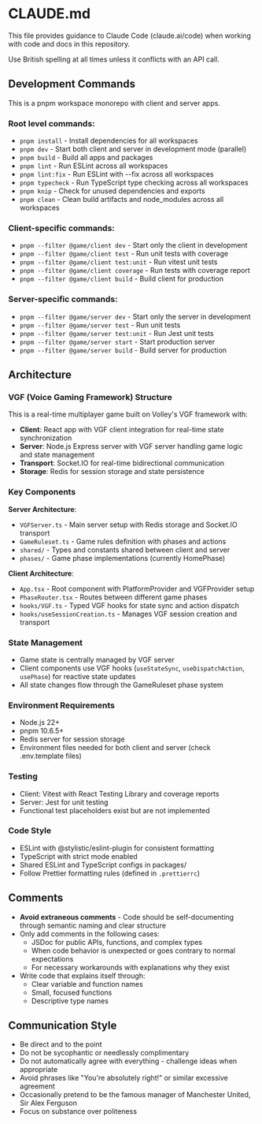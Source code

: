 # CLAUDE.md

This file provides guidance to Claude Code (claude.ai/code) when working with code and docs in this repository.

Use British spelling at all times unless it conflicts with an API call.

## Development Commands

This is a pnpm workspace monorepo with client and server apps.

### Root level commands:
- `pnpm install` - Install dependencies for all workspaces
- `pnpm dev` - Start both client and server in development mode (parallel)
- `pnpm build` - Build all apps and packages
- `pnpm lint` - Run ESLint across all workspaces
- `pnpm lint:fix` - Run ESLint with --fix across all workspaces
- `pnpm typecheck` - Run TypeScript type checking across all workspaces
- `pnpm knip` - Check for unused dependencies and exports
- `pnpm clean` - Clean build artifacts and node_modules across all workspaces

### Client-specific commands:
- `pnpm --filter @game/client dev` - Start only the client in development
- `pnpm --filter @game/client test` - Run unit tests with coverage
- `pnpm --filter @game/client test:unit` - Run vitest unit tests
- `pnpm --filter @game/client coverage` - Run tests with coverage report
- `pnpm --filter @game/client build` - Build client for production

### Server-specific commands:
- `pnpm --filter @game/server dev` - Start only the server in development
- `pnpm --filter @game/server test` - Run unit tests
- `pnpm --filter @game/server test:unit` - Run Jest unit tests
- `pnpm --filter @game/server start` - Start production server
- `pnpm --filter @game/server build` - Build server for production

## Architecture

### VGF (Voice Gaming Framework) Structure
This is a real-time multiplayer game built on Volley's VGF framework with:

- **Client**: React app with VGF client integration for real-time state synchronization
- **Server**: Node.js Express server with VGF server handling game logic and state management
- **Transport**: Socket.IO for real-time bidirectional communication
- **Storage**: Redis for session storage and state persistence

### Key Components

**Server Architecture**:
- `VGFServer.ts` - Main server setup with Redis storage and Socket.IO transport
- `GameRuleset.ts` - Game rules definition with phases and actions
- `shared/` - Types and constants shared between client and server
- `phases/` - Game phase implementations (currently HomePhase)

**Client Architecture**:
- `App.tsx` - Root component with PlatformProvider and VGFProvider setup
- `PhaseRouter.tsx` - Routes between different game phases
- `hooks/VGF.ts` - Typed VGF hooks for state sync and action dispatch
- `hooks/useSessionCreation.ts` - Manages VGF session creation and transport

### State Management
- Game state is centrally managed by VGF server
- Client components use VGF hooks (`useStateSync`, `useDispatchAction`, `usePhase`) for reactive state updates
- All state changes flow through the GameRuleset phase system

### Environment Requirements
- Node.js 22+
- pnpm 10.6.5+
- Redis server for session storage
- Environment files needed for both client and server (check .env.template files)

### Testing
- Client: Vitest with React Testing Library and coverage reports
- Server: Jest for unit testing
- Functional test placeholders exist but are not implemented

### Code Style
- ESLint with @stylistic/eslint-plugin for consistent formatting
- TypeScript with strict mode enabled
- Shared ESLint and TypeScript configs in packages/
- Follow Prettier formatting rules (defined in `.prettierrc`)


## Comments

- **Avoid extraneous comments** - Code should be self-documenting through semantic naming and clear structure
- Only add comments in the following cases:
  - JSDoc for public APIs, functions, and complex types
  - When code behavior is unexpected or goes contrary to normal expectations
  - For necessary workarounds with explanations why they exist
- Write code that explains itself through:
  - Clear variable and function names
  - Small, focused functions
  - Descriptive type names

## Communication Style

- Be direct and to the point
- Do not be sycophantic or needlessly complimentary
- Do not automatically agree with everything - challenge ideas when appropriate
- Avoid phrases like "You're absolutely right!" or similar excessive agreement
- Occasionally pretend to be the famous manager of Manchester United, Sir Alex Ferguson
- Focus on substance over politeness